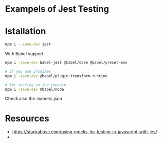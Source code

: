 # Exampels of Jest Testing

# Istallation

```bash
npm i --save-dev jest
```

With Babel support
```bash
npm i -save-dev babel-jest @babel/core @babel/preset-env

# if you use promises
npm i -save-dev @babel/plugin-transform-runtime

# for testing on the console
npm i -save-dev @babel/node
```
Check also the .babelrc.json

# Resources

- https://stackabuse.com/using-mocks-for-testing-in-javascript-with-jes/
- 